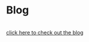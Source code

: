 <h1>Blog</h1>
<br>
<a href="https://strangeroverblogs.herokuapp.com/"  target=”_blank”>click here to check out the blog</a>
